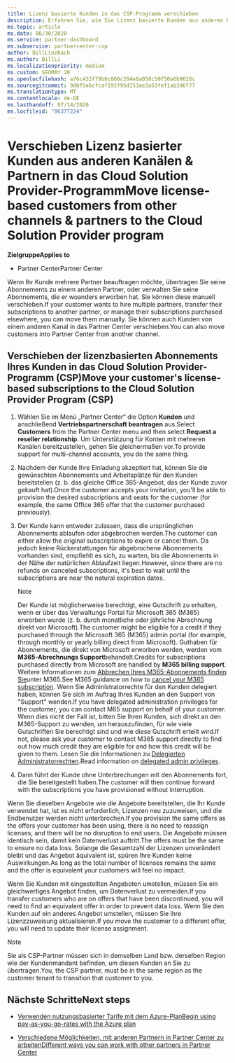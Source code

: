 ```yaml
---
title: Lizenz basierte Kunden in das CSP-Programm verschieben
description: Erfahren Sie, wie Sie Lizenz basierte Kunden aus anderen Kanälen oder einem anderen Partner in das CSP-Programm (Cloud Solution Provider) im Partner Center verschieben.
ms.topic: article
ms.date: 06/30/2020
ms.service: partner-dashboard
ms.subservice: partnercenter-csp
author: BillLinzbach
ms.author: BillLi
ms.localizationpriority: medium
ms.custom: SEOMAY.20
ms.openlocfilehash: a76c433f79b6c060c284e8a058c50f50a6b9628c
ms.sourcegitcommit: 9d0f5e6cfcaf191f95d153ae3a53fef1ab3d6f77
ms.translationtype: MT
ms.contentlocale: de-DE
ms.lasthandoff: 07/14/2020
ms.locfileid: "86377224"
---
```

# <a name="move-license-based-customers-from-other-channels--partners-to-the-cloud-solution-provider-program"></a><span data-ttu-id="63df8-103">Verschieben Lizenz basierter Kunden aus anderen Kanälen & Partnern in das Cloud Solution Provider-Programm</span><span class="sxs-lookup"><span data-stu-id="63df8-103">Move license-based customers from other channels & partners to the Cloud Solution Provider program</span></span>

<span data-ttu-id="63df8-104">**Zielgruppe**</span><span class="sxs-lookup"><span data-stu-id="63df8-104">**Applies to**</span></span>

- <span data-ttu-id="63df8-105">Partner Center</span><span class="sxs-lookup"><span data-stu-id="63df8-105">Partner Center</span></span>

<span data-ttu-id="63df8-106">Wenn Ihr Kunde mehrere Partner beauftragen möchte, übertragen Sie seine Abonnements zu einem anderen Partner, oder verwalten Sie seine Abonnements, die er woanders erworben hat. Sie können diese manuell verschieben.</span><span class="sxs-lookup"><span data-stu-id="63df8-106">If your customer wants to hire multiple partners, transfer their subscriptions to another partner, or manage their subscriptions purchased elsewhere, you can move them manually.</span></span> <span data-ttu-id="63df8-107">Sie können auch Kunden von einem anderen Kanal in das Partner Center verschieben.</span><span class="sxs-lookup"><span data-stu-id="63df8-107">You can also move customers into Partner Center from another channel.</span></span>

## <a name="move-your-customers-license-based-subscriptions-to-the-cloud-solution-provider-program-csp"></a><span data-ttu-id="63df8-108">Verschieben der lizenzbasierten Abonnements Ihres Kunden in das Cloud Solution Provider-Programm (CSP)</span><span class="sxs-lookup"><span data-stu-id="63df8-108">Move your customer's license-based subscriptions to the Cloud Solution Provider Program (CSP)</span></span>

1. <span data-ttu-id="63df8-109">Wählen Sie im Menü „Partner Center“ die Option **Kunden** und anschließend **Vertriebspartnerschaft beantragen** aus.</span><span class="sxs-lookup"><span data-stu-id="63df8-109">Select **Customers** from the Partner Center menu and then select **Request a reseller relationship**.</span></span> <span data-ttu-id="63df8-110">Um Unterstützung für Konten mit mehreren Kanälen bereitzustellen, gehen Sie gleichermaßen vor.</span><span class="sxs-lookup"><span data-stu-id="63df8-110">To provide support for multi-channel accounts, you do the same thing.</span></span>

2. <span data-ttu-id="63df8-111">Nachdem der Kunde Ihre Einladung akzeptiert hat, können Sie die gewünschten Abonnements und Arbeitsplätze für den Kunden bereitstellen (z. b. das gleiche Office 365-Angebot, das der Kunde zuvor gekauft hat).</span><span class="sxs-lookup"><span data-stu-id="63df8-111">Once the customer accepts your invitation, you'll be able to provision the desired subscriptions and seats for the customer (for example, the same Office 365 offer that the customer purchased previously).</span></span>

3. <span data-ttu-id="63df8-112">Der Kunde kann entweder zulassen, dass die ursprünglichen Abonnements ablaufen oder abgebrochen werden.</span><span class="sxs-lookup"><span data-stu-id="63df8-112">The customer can either allow the original subscriptions to expire or cancel them.</span></span> <span data-ttu-id="63df8-113">Da jedoch keine Rückerstattungen für abgebrochene Abonnements vorhanden sind, empfiehlt es sich, zu warten, bis die Abonnements in der Nähe der natürlichen Ablaufzeit liegen.</span><span class="sxs-lookup"><span data-stu-id="63df8-113">However, since there are no refunds on canceled subscriptions, it's best to wait until the  subscriptions are near the natural expiration dates.</span></span>


   >[!NOTE]
   ><span data-ttu-id="63df8-114">Der Kunde ist möglicherweise berechtigt, eine Gutschrift zu erhalten, wenn er über das Verwaltungs Portal für Microsoft 365 (M365) erworben wurde (z. b. durch monatliche oder jährliche Abrechnung direkt von Microsoft).</span><span class="sxs-lookup"><span data-stu-id="63df8-114">The customer might be eligible for a credit if they purchased through the Microsoft 365 (M365) admin portal (for example, through monthly or yearly billing direct from Microsoft).</span></span> <span data-ttu-id="63df8-115">Guthaben für Abonnements, die direkt von Microsoft erworben werden, werden vom **M365-Abrechnungs Support**behandelt.</span><span class="sxs-lookup"><span data-stu-id="63df8-115">Credits for subscriptions purchased directly from Microsoft are handled by **M365 billing support**.</span></span> <span data-ttu-id="63df8-116">Weitere Informationen zum [Abbrechen Ihres M365-Abonnements finden Sie](https://docs.microsoft.com/microsoft-365/commerce/subscriptions/cancel-your-subscription)unter M365.</span><span class="sxs-lookup"><span data-stu-id="63df8-116">See M365 guidance on how to [cancel your M365 subscription](https://docs.microsoft.com/microsoft-365/commerce/subscriptions/cancel-your-subscription).</span></span> <span data-ttu-id="63df8-117">Wenn Sie Administratorrechte für den Kunden delegiert haben, können Sie sich im Auftrag Ihres Kunden an den Support von "Support" wenden.</span><span class="sxs-lookup"><span data-stu-id="63df8-117">If you have delegated administration privileges for the customer, you can contact M65 support on behalf of your customer.</span></span> <span data-ttu-id="63df8-118">Wenn dies nicht der Fall ist, bitten Sie Ihren Kunden, sich direkt an den M365-Support zu wenden, um herauszufinden, für wie viele Gutschriften Sie berechtigt sind und wie diese Gutschrift erteilt wird.</span><span class="sxs-lookup"><span data-stu-id="63df8-118">If not, please ask your customer to contact M365 support directly to find out how much credit they are eligible for and how this credit will be given to them.</span></span> <span data-ttu-id="63df8-119">Lesen Sie die Informationen zu [Delegierten Administratorrechten](customers-revoke-admin-privileges.md).</span><span class="sxs-lookup"><span data-stu-id="63df8-119">Read information on [delegated admin privileges](customers-revoke-admin-privileges.md).</span></span>


4. <span data-ttu-id="63df8-120">Dann führt der Kunde ohne Unterbrechungen mit den Abonnements fort, die Sie bereitgestellt haben.</span><span class="sxs-lookup"><span data-stu-id="63df8-120">The customer will then continue forward with the subscriptions you have provisioned without interruption.</span></span>

<span data-ttu-id="63df8-121">Wenn Sie dieselben Angebote wie die Angebote bereitstellen, die Ihr Kunde verwendet hat, ist es nicht erforderlich, Lizenzen neu zuzuweisen, und die Endbenutzer werden nicht unterbrochen.</span><span class="sxs-lookup"><span data-stu-id="63df8-121">If you provision the same offers as the offers your customer has been using, there is no need to reassign licenses, and there will be no disruption to end users.</span></span> <span data-ttu-id="63df8-122">Die Angebote müssen identisch sein, damit kein Datenverlust auftritt.</span><span class="sxs-lookup"><span data-stu-id="63df8-122">The offers must be the same to ensure no data loss.</span></span> <span data-ttu-id="63df8-123">Solange die Gesamtzahl der Lizenzen unverändert bleibt und das Angebot äquivalent ist, spüren Ihre Kunden keine Auswirkungen.</span><span class="sxs-lookup"><span data-stu-id="63df8-123">As long as the total number of licenses remains the same and the offer is equivalent your customers will feel no impact.</span></span>

<span data-ttu-id="63df8-124">Wenn Sie Kunden mit eingestellten Angeboten umstellen, müssen Sie ein gleichwertiges Angebot finden, um Datenverlust zu vermeiden.</span><span class="sxs-lookup"><span data-stu-id="63df8-124">If you transfer customers who are on offers that have been discontinued, you will need to find an equivalent offer in order to prevent data loss.</span></span> <span data-ttu-id="63df8-125">Wenn Sie den Kunden auf ein anderes Angebot umstellen, müssen Sie ihre Lizenzzuweisung aktualisieren.</span><span class="sxs-lookup"><span data-stu-id="63df8-125">If you move the customer to a different offer, you will need to update their license assignment.</span></span>

>[!NOTE]
> <span data-ttu-id="63df8-126">Sie als CSP-Partner müssen sich in demselben Land bzw. derselben Region wie der Kundenmandant befinden, um diesen Kunden an Sie zu übertragen.</span><span class="sxs-lookup"><span data-stu-id="63df8-126">You, the CSP partner, must be in the same region as the customer tenant to transition that customer to you.</span></span>

## <a name="next-steps"></a><span data-ttu-id="63df8-127">Nächste Schritte</span><span class="sxs-lookup"><span data-stu-id="63df8-127">Next steps</span></span>

- [<span data-ttu-id="63df8-128">Verwenden nutzungsbasierter Tarife mit dem Azure-Plan</span><span class="sxs-lookup"><span data-stu-id="63df8-128">Begin using pay-as-you-go-rates with the Azure plan</span></span>](azure-plan-get-started.md)
 

- [<span data-ttu-id="63df8-129">Verschiedene Möglichkeiten, mit anderen Partnern in Partner Center zu arbeiten</span><span class="sxs-lookup"><span data-stu-id="63df8-129">Different ways you can work with other partners in Partner Center</span></span>](work-with-other-partners.md)
